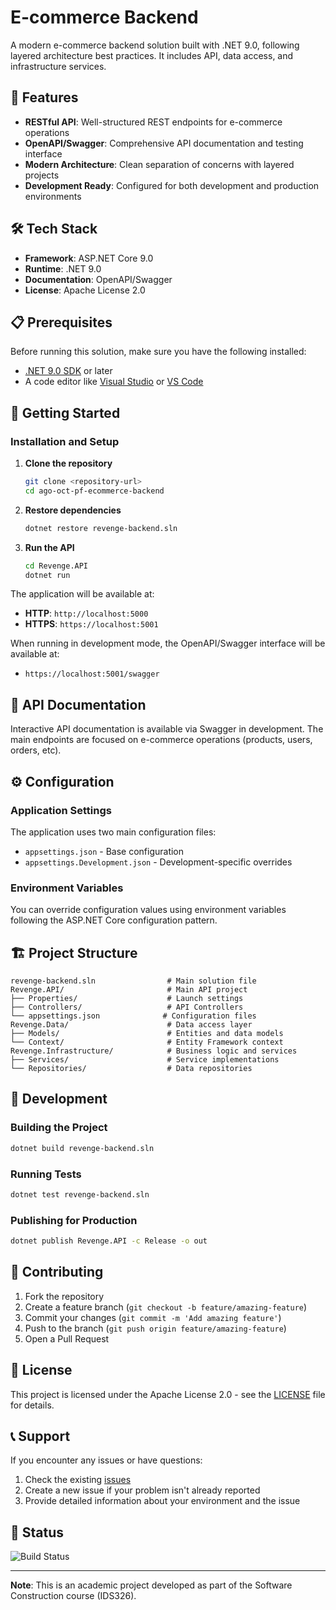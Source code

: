 # E-commerce Backend

A modern e-commerce backend solution built with .NET 9.0, following layered architecture best practices. It includes API, data access, and infrastructure services.

## 🚀 Features

- **RESTful API**: Well-structured REST endpoints for e-commerce operations
- **OpenAPI/Swagger**: Comprehensive API documentation and testing interface
- **Modern Architecture**: Clean separation of concerns with layered projects
- **Development Ready**: Configured for both development and production environments

## 🛠️ Tech Stack

- **Framework**: ASP.NET Core 9.0
- **Runtime**: .NET 9.0
- **Documentation**: OpenAPI/Swagger
- **License**: Apache License 2.0

## 📋 Prerequisites

Before running this solution, make sure you have the following installed:
- [.NET 9.0 SDK](https://dotnet.microsoft.com/download/dotnet/9.0) or later
- A code editor like [Visual Studio](https://visualstudio.microsoft.com/) or [VS Code](https://code.visualstudio.com/)

## 🚀 Getting Started

### Installation and Setup

1. **Clone the repository**
   ```bash
   git clone <repository-url>
   cd ago-oct-pf-ecommerce-backend
   ```

2. **Restore dependencies**
   ```bash
   dotnet restore revenge-backend.sln
   ```

3. **Run the API**
   ```bash
   cd Revenge.API
   dotnet run
   ```

The application will be available at:
- **HTTP**: `http://localhost:5000`
- **HTTPS**: `https://localhost:5001`

When running in development mode, the OpenAPI/Swagger interface will be available at:
- `https://localhost:5001/swagger`

## 📖 API Documentation

Interactive API documentation is available via Swagger in development. The main endpoints are focused on e-commerce operations (products, users, orders, etc).

## ⚙️ Configuration

### Application Settings

The application uses two main configuration files:

- `appsettings.json` - Base configuration
- `appsettings.Development.json` - Development-specific overrides

### Environment Variables

You can override configuration values using environment variables following the ASP.NET Core configuration pattern.

## 🏗️ Project Structure

```
revenge-backend.sln                # Main solution file
Revenge.API/                       # Main API project
├── Properties/                    # Launch settings
├── Controllers/                   # API Controllers
└── appsettings.json              # Configuration files
Revenge.Data/                      # Data access layer
├── Models/                        # Entities and data models
└── Context/                       # Entity Framework context
Revenge.Infrastructure/            # Business logic and services
├── Services/                      # Service implementations
└── Repositories/                  # Data repositories
```

## 🔧 Development

### Building the Project
```bash
dotnet build revenge-backend.sln
```

### Running Tests
```bash
dotnet test revenge-backend.sln
```

### Publishing for Production
```bash
dotnet publish Revenge.API -c Release -o out
```

## 🤝 Contributing

1. Fork the repository
2. Create a feature branch (`git checkout -b feature/amazing-feature`)
3. Commit your changes (`git commit -m 'Add amazing feature'`)
4. Push to the branch (`git push origin feature/amazing-feature`)
5. Open a Pull Request

## 📄 License

This project is licensed under the Apache License 2.0 - see the [LICENSE](LICENSE) file for details.

## 📞 Support

If you encounter any issues or have questions:
1. Check the existing [issues](../../issues)
2. Create a new issue if your problem isn't already reported
3. Provide detailed information about your environment and the issue

## 🚦 Status

![Build Status](https://github.com/IDS326-Construccion-de-Software/Revenge.APIoct-pf-ecommerce-backend/workflows/CI/badge.svg)

---

**Note**: This is an academic project developed as part of the Software Construction course (IDS326).